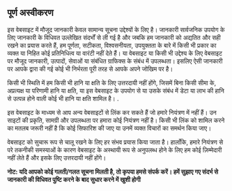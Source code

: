 ## पूर्ण अस्वीकरण

इस वेबसाइट में मौजूद जानकारी केवल सामान्य सूचना उद्देश्यों के लिए है। जानकारी सार्वजनिक उपयोग के लिए जानकारी के विधिवत उल्लेखित संदर्भों से ली गई है और जबकि हम जानकारी को अद्यतित और सही रखने का प्रयास करते हैं, हम पूर्णता, सटीकता, विश्वसनीयता, उपयुक्तता के बारे में किसी भी प्रकार का व्यक्त या निहित कोई प्रतिनिधित्व या वारंटी नहीं देते हैं। या वेबसाइट या किसी भी उद्देश्य के लिए वेबसाइट पर मौजूद जानकारी, उत्पादों, सेवाओं या संबंधित ग्राफिक्स के संबंध में उपलब्धता। इसलिए ऐसी जानकारी पर आपके द्वारा की गई कोई भी निर्भरता पूरी तरह से आपके अपने जोखिम पर है।

किसी भी स्थिति में हम किसी भी हानि या क्षति के लिए उत्तरदायी नहीं होंगे, जिसमें बिना किसी सीमा के, अप्रत्यक्ष या परिणामी हानि या क्षति, या इस वेबसाइट के उपयोग से या उसके संबंध में डेटा या लाभ की हानि से उत्पन्न होने वाली कोई भी हानि या क्षति शामिल है। .

इस वेबसाइट के माध्यम से आप अन्य वेबसाइटों से लिंक कर सकते हैं जो हमारे नियंत्रण में नहीं हैं। उन साइटों की प्रकृति, सामग्री और उपलब्धता पर हमारा कोई नियंत्रण नहीं है। किसी भी लिंक को शामिल करने का मतलब जरूरी नहीं है कि कोई सिफारिश की जाए या उनमें व्यक्त विचारों का समर्थन किया जाए।

वेबसाइट को सुचारू रूप से चालू रखने के लिए हर संभव प्रयास किया जाता है। हालाँकि, हमारे नियंत्रण से परे तकनीकी समस्याओं के कारण वेबसाइट के अस्थायी रूप से अनुपलब्ध होने के लिए हम कोई ज़िम्मेदारी नहीं लेते हैं और इसके लिए उत्तरदायी नहीं होंगे।

**नोट: यदि आपको कोई गलती/गलत सूचना मिलती है, तो कृपया हमसे संपर्क करें। हमें सुझाए गए संदर्भ से जानकारी की विधिवत पुष्टि करने के बाद सुधार करने में खुशी होगी**